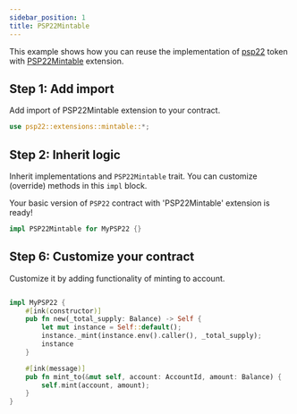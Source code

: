 ```yaml
---
sidebar_position: 1
title: PSP22Mintable
---
```


This example shows how you can reuse the implementation of
[psp22](https://github.com/Supercolony-net/openbrush-contracts/tree/main/contracts/token/psp22) token with [PSP22Mintable](https://github.com/Supercolony-net/openbrush-contracts/tree/main/contracts/token/psp22/src/extensions/mintable.rs) extension.

## Step 1: Add import

Add import of PSP22Mintable extension to your contract.

```rust
use psp22::extensions::mintable::*;
```

## Step 2: Inherit logic

Inherit implementations and `PSP22Mintable` trait. You can customize (override) methods in this `impl` block.

Your basic version of `PSP22` contract with 'PSP22Mintable' extension is ready!

```rust
impl PSP22Mintable for MyPSP22 {}
```

## Step 6: Customize your contract

Customize it by adding functionality of minting to account.

```rust

impl MyPSP22 {
    #[ink(constructor)]
    pub fn new(_total_supply: Balance) -> Self {
        let mut instance = Self::default();
        instance._mint(instance.env().caller(), _total_supply);
        instance
    }

    #[ink(message)]
    pub fn mint_to(&mut self, account: AccountId, amount: Balance) {
        self.mint(account, amount);
    }
}

```
